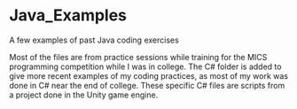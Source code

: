 # Java_Examples
A few examples of past Java coding exercises 

Most of the files are from practice sessions while training for the MICS programming competition
while I was in college.  The C# folder is added to give more recent examples of my coding practices,
as most of my work was done in C# near the end of college.  These specific C# files are scripts from
a project done in the Unity game engine.  
